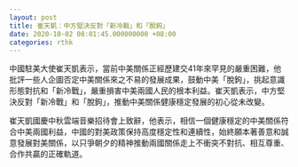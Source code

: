 ```yaml
---
layout: post
title: 崔天凱：中方堅決反對「新冷戰」和「脫鉤」
date: 2020-10-02 08:01:45.000000000 +08:00
categories: rthk
---
```


中國駐美大使崔天凱表示，當前中美關係正經歷建交41年來罕見的嚴重困難，他批評一些人企圖否定中美關係來之不易的發展成果，鼓動中美「脫鉤」，挑起意識形態對抗和「新冷戰」，嚴重損害中美兩國人民的根本利益。崔天凱表示，中方堅決反對「新冷戰」和「脫鉤」，推動中美關係健康穩定發展的初心從未改變。

崔天凱國慶中秋雲端音樂招待會上致辭，他表示，相信一個健康穩定的中美關係符合中美兩國利益，中國的對美政策保持高度穩定性和連續性，始終願本著善意和誠意發展對美關係，以只爭朝夕的精神推動兩國關係走上不衝突不對抗、相互尊重、合作共贏的正確軌道。
